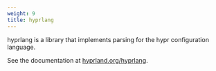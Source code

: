 ```yaml
---
weight: 9
title: hyprlang
---
```


hyprlang is a library that implements parsing for the hypr configuration language.

See the documentation at [hyprland.org/hyprlang](https://hyprland.org/hyprlang/).


